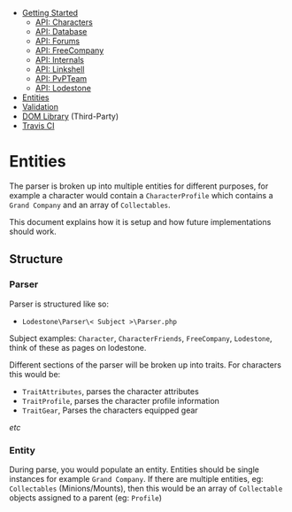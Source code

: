 - [Getting Started](docs/GettingStarted.md)  
  - [API: Characters](docs/ApiCharacters.md)  
  - [API: Database](docs/ApiDatabase.md)  
  - [API: Forums](docs/ApiForums.md)  
  - [API: FreeCompany](docs/ApiFreeCompany.md)  
  - [API: Internals](docs/ApiInternals.md)  
  - [API: Linkshell](docs/ApiLinkshell.md)  
  - [API: PvPTeam](/docs/ApiPvPTeam.md)  
  - [API: Lodestone](docs/ApiLodestone.md)  
- [Entities](docs/Entities.md)  
- [Validation](docs/Validation.md)  
- [DOM Library](docs/DomLibraryLegacy.md) (Third-Party)  
- [Travis CI](https://travis-ci.org/Simbiat/lodestone-php/branches)

# Entities

The parser is broken up into multiple entities for different purposes, for example a character would contain a `CharacterProfile` which contains a `Grand Company` and an array of `Collectables`.

This document explains how it is setup and how future implementations should work.

## Structure

### Parser

Parser is structured like so:

- `Lodestone\Parser\< Subject >\Parser.php`

Subject examples: `Character`, `CharacterFriends`, `FreeCompany`, `Lodestone`, think of these as pages on lodestone.

Different sections of the parser will be broken up into traits. For characters this would be:

- `TraitAttributes`, parses the character attributes
- `TraitProfile`, parses the character profile information
- `TraitGear`, Parses the characters equipped gear

*etc*

### Entity

During parse, you would populate an entity. Entities should be single instances for example `Grand Company`. If there are multiple entities, eg: `Collectables` (Minions/Mounts), then this would be an array of `Collectable` objects assigned to a parent (eg: `Profile`)


